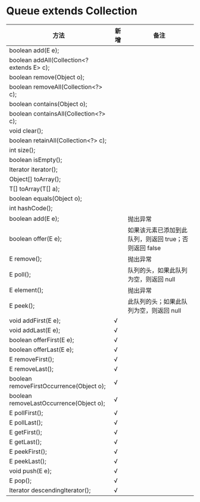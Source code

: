 # Queue<E> extends Collection<E>
方法|新增|备注
-|-|-
boolean add(E e);||
boolean addAll(Collection<? extends E> c);||
boolean remove(Object o);||
boolean removeAll(Collection<?> c);||
boolean contains(Object o);||
boolean containsAll(Collection<?> c);||
void clear();||
boolean retainAll(Collection<?> c);||
int size();||
boolean isEmpty();||
Iterator<E> iterator();||
Object[] toArray();||
<T> T[] toArray(T[] a);||
boolean equals(Object o);||
int hashCode();||
boolean add(E e);||抛出异常
boolean offer(E e);||如果该元素已添加到此队列，则返回 true；否则返回 false
E remove();||抛出异常
E poll();||队列的头，如果此队列为空，则返回 null
E element();||抛出异常
E peek();||此队列的头；如果此队列为空，则返回 null
void addFirst(E e);|√|
void addLast(E e);|√|
boolean offerFirst(E e);|√|
boolean offerLast(E e);|√|
E removeFirst();|√|
E removeLast();|√|
boolean removeFirstOccurrence(Object o);|√|
boolean removeLastOccurrence(Object o);|√|
E pollFirst();|√|
E pollLast();|√|
E getFirst();|√|
E getLast();|√|
E peekFirst();|√|
E peekLast();|√|
void push(E e);|√|
E pop();|√|
Iterator<E> descendingIterator();|√|